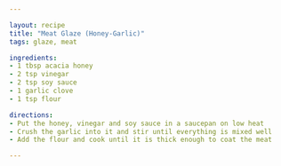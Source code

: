 ```yaml
---

layout: recipe
title: "Meat Glaze (Honey-Garlic)"
tags: glaze, meat

ingredients:
- 1 tbsp acacia honey
- 2 tsp vinegar
- 2 tsp soy sauce
- 1 garlic clove
- 1 tsp flour

directions:
- Put the honey, vinegar and soy sauce in a saucepan on low heat
- Crush the garlic into it and stir until everything is mixed well
- Add the flour and cook until it is thick enough to coat the meat

---
```

